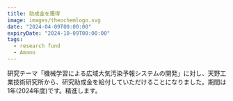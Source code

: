 ```yaml
---
title: 助成金を獲得
image: images/theochemlogo.svg
date: "2024-04-09T00:00:00"
expiryDate: "2024-10-09T00:00:00"
tags:
  - research fund
  - Amano 
---
```

研究テーマ「機械学習による広域大気汚染予報システムの開発」に対し、天野工業技術研究所から、研究助成金を給付していただけることになりました。期間は1年(2024年度)です。精進します。
